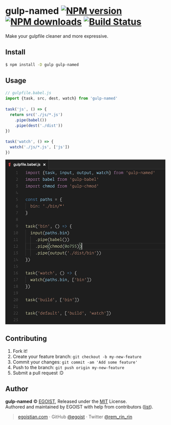 # gulp-named [![NPM version](https://img.shields.io/npm/v/gulp-named.svg?style=flat-square)](https://npmjs.com/package/gulp-named) [![NPM downloads](https://img.shields.io/npm/dm/gulp-named.svg?style=flat-square)](https://npmjs.com/package/gulp-named) [![Build Status](https://img.shields.io/circleci/project/egoist/gulp-named/master.svg?style=flat-square)](https://circleci.com/gh/egoist/gulp-named)

Make your gulpfile cleaner and more expressive.

## Install

```bash
$ npm install -D gulp gulp-named
```

## Usage

```js
// gulpfile.babel.js
import {task, src, dest, watch} from 'gulp-named'

task('js', () => {
  return src('./js/*.js')
    .pipe(babel())
    .pipe(dest('./dist'))
})

task('watch', () => {
  watch('./js/*.js', ['js'])
})
```

<img src="./media/preview.jpg" alt="preview" width="500">

## Contributing

1. Fork it!
2. Create your feature branch: `git checkout -b my-new-feature`
3. Commit your changes: `git commit -am 'Add some feature'`
4. Push to the branch: `git push origin my-new-feature`
5. Submit a pull request :D

## Author

**gulp-named** © [EGOIST](https://github.com/egoist), Released under the [MIT](https://egoist.mit-license.org/) License.<br>
Authored and maintained by EGOIST with help from contributors ([list](https://github.com/egoist/gulp-named/contributors)).

> [egoistian.com](https://egoistian.com) · GitHub [@egoist](https://github.com/egoist) · Twitter [@rem_rin_rin](https://twitter.com/rem_rin_rin)
